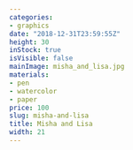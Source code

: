 ```yaml
---
categories:
- graphics
date: "2018-12-31T23:59:55Z"
height: 30
inStock: true
isVisible: false
mainImage: misha_and_lisa.jpg
materials:
- pen
- watercolor
- paper
price: 100
slug: misha-and-lisa
title: Misha and Lisa
width: 21
---
```


